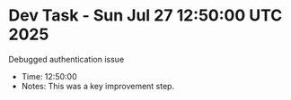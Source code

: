 # Dev Task - Sun Jul 27 12:50:00 UTC 2025
Debugged authentication issue
- Time: 12:50:00
- Notes: This was a key improvement step.
